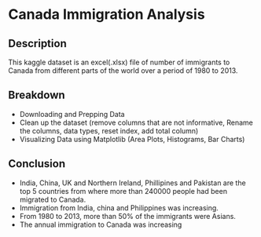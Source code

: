 # Canada Immigration Analysis
## Description

This kaggle dataset is an excel(.xlsx) file of number of immigrants to Canada from different parts of the world over a period of 1980 to 2013.

## Breakdown
* Downloading and Prepping Data
* Clean up the dataset (remove columns that are not informative, Rename the columns, data types, reset index, add total column)
* Visualizing Data using Matplotlib (Area Plots, Histograms, Bar Charts)

## Conclusion
* India, China, UK and Northern Ireland, Phillipines and Pakistan are the top 5 countries from where more than 240000 people had been migrated to Canada.
* Immigration from India, china and Philippines was increasing.
* From 1980 to 2013, more than 50% of the immigrants were Asians.
* The annual immigration to Canada was increasing
